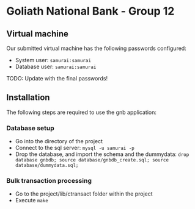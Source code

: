 # Goliath National Bank - Group 12

## Virtual machine
Our submitted virtual machine has the following passwords configured:
* System user: `samurai:samurai`
* Database user: `samurai:samurai`

TODO: Update with the final passwords!

## Installation
The following steps are required to use the gnb application:

### Database setup
* Go into the directory of the project
* Connect to the sql server:
	```mysql -u samurai -p```
* Drop the database, and import the schema and the dummydata:
	```drop database gnbdb; source database/gnbdb_create.sql; source database/dummydata.sql;```

### Bulk transaction processing
* Go to the project/lib/ctransact folder within the project
* Execute `make`
